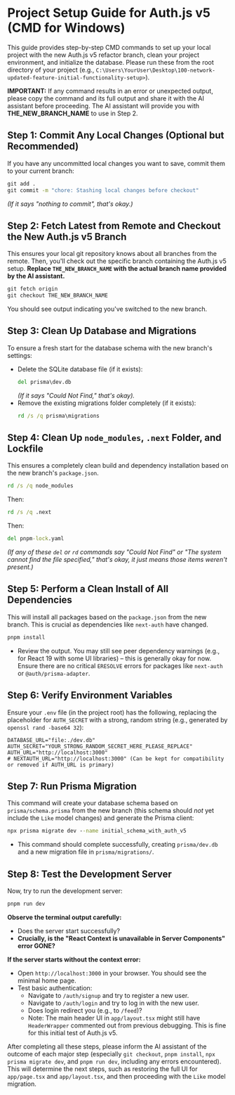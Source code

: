 # Project Setup Guide for Auth.js v5 (CMD for Windows)

This guide provides step-by-step CMD commands to set up your local project with the new Auth.js v5 refactor branch, clean your project environment, and initialize the database. Please run these from the root directory of your project (e.g., `C:\Users\YourUser\Desktop\100-network-updated-feature-initial-functionality-setup>`).

**IMPORTANT:** If any command results in an error or unexpected output, please copy the command and its full output and share it with the AI assistant before proceeding. The AI assistant will provide you with **THE_NEW_BRANCH_NAME** to use in Step 2.

## Step 1: Commit Any Local Changes (Optional but Recommended)
If you have any uncommitted local changes you want to save, commit them to your current branch:
```cmd
git add .
git commit -m "chore: Stashing local changes before checkout"
```
*(If it says "nothing to commit", that's okay.)*

## Step 2: Fetch Latest from Remote and Checkout the New Auth.js v5 Branch
This ensures your local git repository knows about all branches from the remote. Then, you'll check out the specific branch containing the Auth.js v5 setup. **Replace `THE_NEW_BRANCH_NAME` with the actual branch name provided by the AI assistant.**

```cmd
git fetch origin
git checkout THE_NEW_BRANCH_NAME
```
You should see output indicating you've switched to the new branch.

## Step 3: Clean Up Database and Migrations
To ensure a fresh start for the database schema with the new branch's settings:
*   Delete the SQLite database file (if it exists):
    ```cmd
    del prisma\dev.db
    ```
    *(If it says "Could Not Find," that's okay).*
*   Remove the existing migrations folder completely (if it exists):
    ```cmd
    rd /s /q prisma\migrations
    ```

## Step 4: Clean Up `node_modules`, `.next` Folder, and Lockfile
This ensures a completely clean build and dependency installation based on the new branch's `package.json`.
```cmd
rd /s /q node_modules
```
Then:
```cmd
rd /s /q .next
```
Then:
```cmd
del pnpm-lock.yaml
```
*(If any of these `del` or `rd` commands say "Could Not Find" or "The system cannot find the file specified," that's okay, it just means those items weren't present.)*

## Step 5: Perform a Clean Install of All Dependencies
This will install all packages based on the `package.json` from the new branch. This is crucial as dependencies like `next-auth` have changed.
```cmd
pnpm install
```
- Review the output. You may still see peer dependency warnings (e.g., for React 19 with some UI libraries) – this is generally okay for now. Ensure there are no critical `ERESOLVE` errors for packages like `next-auth` or `@auth/prisma-adapter`.

## Step 6: Verify Environment Variables
Ensure your `.env` file (in the project root) has the following, replacing the placeholder for `AUTH_SECRET` with a strong, random string (e.g., generated by `openssl rand -base64 32`):
```
DATABASE_URL="file:./dev.db"
AUTH_SECRET="YOUR_STRONG_RANDOM_SECRET_HERE_PLEASE_REPLACE"
AUTH_URL="http://localhost:3000"
# NEXTAUTH_URL="http://localhost:3000" (Can be kept for compatibility or removed if AUTH_URL is primary)
```

## Step 7: Run Prisma Migration
This command will create your database schema based on `prisma/schema.prisma` from the new branch (this schema should *not* yet include the `Like` model changes) and generate the Prisma client:
```cmd
npx prisma migrate dev --name initial_schema_with_auth_v5
```
- This command should complete successfully, creating `prisma/dev.db` and a new migration file in `prisma/migrations/`.

## Step 8: Test the Development Server
Now, try to run the development server:
```cmd
pnpm run dev
```
**Observe the terminal output carefully:**
- Does the server start successfully?
- **Crucially, is the "React Context is unavailable in Server Components" error GONE?**

**If the server starts without the context error:**
- Open `http://localhost:3000` in your browser. You should see the minimal home page.
- Test basic authentication:
    - Navigate to `/auth/signup` and try to register a new user.
    - Navigate to `/auth/login` and try to log in with the new user.
    - Does login redirect you (e.g., to `/feed`)?
    - Note: The main header UI in `app/layout.tsx` might still have `HeaderWrapper` commented out from previous debugging. This is fine for this initial test of Auth.js v5.

After completing all these steps, please inform the AI assistant of the outcome of each major step (especially `git checkout`, `pnpm install`, `npx prisma migrate dev`, and `pnpm run dev`, including any errors encountered). This will determine the next steps, such as restoring the full UI for `app/page.tsx` and `app/layout.tsx`, and then proceeding with the `Like` model migration.
